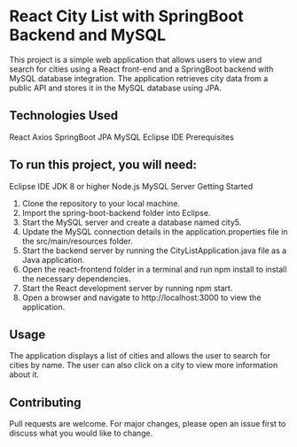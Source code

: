 # React City List with SpringBoot Backend and MySQL
This project is a simple web application that allows users to view and search for cities using a React front-end and a SpringBoot backend with MySQL database integration. The application retrieves city data from a public API and stores it in the MySQL database using JPA.

## Technologies Used
React
Axios
SpringBoot
JPA
MySQL
Eclipse IDE
Prerequisites
## To run this project, you will need:

Eclipse IDE
JDK 8 or higher
Node.js
MySQL Server
Getting Started
1. Clone the repository to your local machine.
2. Import the spring-boot-backend folder into Eclipse.
3. Start the MySQL server and create a database named city5.
4. Update the MySQL connection details in the application.properties file in the src/main/resources folder.
5. Start the backend server by running the CityListApplication.java file as a Java application.
6. Open the react-frontend folder in a terminal and run npm install to install the necessary dependencies.
7. Start the React development server by running npm start.
8. Open a browser and navigate to http://localhost:3000 to view the application.
## Usage
The application displays a list of cities and allows the user to search for cities by name. The user can also click on a city to view more information about it.

## Contributing
Pull requests are welcome. For major changes, please open an issue first to discuss what you would like to change.
